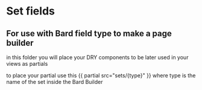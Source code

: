 # Set fields

## For use with Bard field type to make a page builder

in this folder you will place your DRY components to be later used in your views as partials

to place your partial use this {{ partial src="sets/{type}" }} where type is the name of the set inside the Bard Builder

